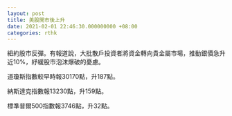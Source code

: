 ```yaml
---
layout: post
title: 美股開市後上升
date: 2021-02-01 22:46:30.000000000 +08:00
categories: rthk
---
```


紐約股市反彈。有報道說，大批散戶投資者將資金轉向貴金屬市場，推動銀價急升近10%，紓緩股市泡沫爆破的憂慮。

道瓊斯指數較早時報30170點，升187點。

納斯達克指數報13230點，升159點。

標準普爾500指數報3746點，升32點。
